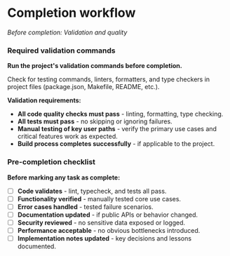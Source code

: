 # Completion workflow

*Before completion: Validation and quality*

### Required validation commands

**Run the project's validation commands before completion.**

Check for testing commands, linters, formatters, and type checkers in project files (package.json, Makefile, README, etc.).

**Validation requirements:**
- **All code quality checks must pass** - linting, formatting, type checking.
- **All tests must pass** - no skipping or ignoring failures.
- **Manual testing of key user paths** - verify the primary use cases and critical features work as expected.
- **Build process completes successfully** - if applicable to the project.

### Pre-completion checklist

**Before marking any task as complete:**

- [ ] **Code validates** - lint, typecheck, and tests all pass.
- [ ] **Functionality verified** - manually tested core use cases.
- [ ] **Error cases handled** - tested failure scenarios.
- [ ] **Documentation updated** - if public APIs or behavior changed.
- [ ] **Security reviewed** - no sensitive data exposed or logged.
- [ ] **Performance acceptable** - no obvious bottlenecks introduced.
- [ ] **Implementation notes updated** - key decisions and lessons documented.